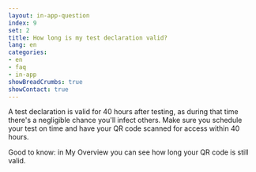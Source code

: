```yaml
---
layout: in-app-question
index: 9
set: 2
title: How long is my test declaration valid?
lang: en
categories:
- en
- faq
- in-app
showBreadCrumbs: true
showContact: true
---
```

A test declaration is valid for 40 hours after testing, as during that time there's a negligible chance you'll infect others. Make sure you schedule your test on time and have your QR code scanned for access within 40 hours. 

Good to know: in My Overview you can see how long your QR code is still valid.  
